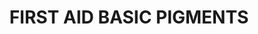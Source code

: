 ---
title: "FIRST AID BASIC PIGMENTS"
price: "TBA"
desc: "Bez opisa"
img_path: "/assets/img/A.MIG-7448.jpg"
brand: AMMO
available: true
special_offer: false
soon: false
cat: "Weathering"
subcat: ""
subsubcat: "wet-setovi"
---